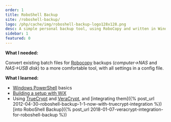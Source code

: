 ```yaml
---
order: 1
title: RoboShell Backup
site: /roboshell-backup/
logo: /php/cache/img/roboshell-backup-logo128x128.png
desc: A simple personal backup tool, using RoboCopy and written in Windows Powershell
sidebar: 1
featured: 0
---
```


**What I needed:**

Convert existing batch files for [Robocopy](http://en.wikipedia.org/wiki/Robocopy) backups (*computer→NAS* and *NAS→USB disk*) to a more comfortable tool, with all settings in a config file.

**What I learned:**

- [Windows PowerShell](http://en.wikipedia.org/wiki/Windows_PowerShell) basics
- [Building a setup with WiX](http://wixtoolset.org/)
- Using [TrueCrypt](http://en.wikipedia.org/wiki/TrueCrypt) and [VeraCrypt](https://en.wikipedia.org/wiki/VeraCrypt), and [integrating them]({% post_url 2012-04-30-roboshell-backup-1-1-now-with-truecrypt-integration %}) [into RoboShell Backup]({% post_url 2018-01-07-veracrypt-integration-for-roboshell-backup %})
